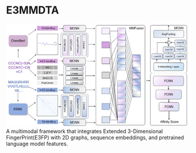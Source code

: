 # E3MMDTA
![Frame of E3MMDTA](./frame.png)
A multimodal framework that integrates Extended 3-Dimensional FingerPrint(E3FP) with 2D graphs, sequence embeddings, and pretrained language model features.
